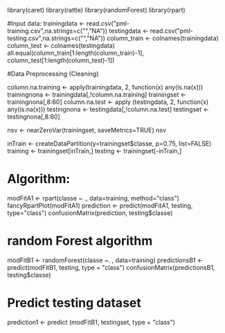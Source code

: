 library(caret)
library(rattle)
library(randomForest)
library(rpart)

#Input data:
trainingdata <- read.csv("pml-training.csv",na.strings=c("","NA"))
testingdata <- read.csv("pml-testing.csv",na.strings=c("","NA"))
column_train <- colnames(trainingdata)
column_test <- colnames(testingdata)
all.equal(column_train[1:length(column_train)-1], column_test[1:length(column_test)-1])

#Data Preprocessing (Cleaning)

column.na.training <- apply(trainingdata, 2, function(x) any(is.na(x)))
trainingnona <- trainingdata[,!column.na.training]
trainingset <- trainingnona[,8:60]
column.na.test <- apply (testingdata, 2, function(x)  any(is.na(x)))
testingnona <- testingdata[,!column.na.test]
testingset <- testingnona[,8:60]

nsv <- nearZeroVar(trainingset, saveMetrics=TRUE)
nsv

inTrain <- createDataPartition(y=trainingset$classe, p=0.75, list=FALSE)
training <- trainingset[inTrain,]
testing <- trainingset[-inTrain,]

# Algorithm:
modFitA1 <- rpart(classe ~ ., data=training, method="class")
fancyRpartPlot(modFitA1)
prediction <- predict(modFitA1, testing, type="class")
confusionMatrix(prediction, testing$classe)

# random Forest algorithm
modFitB1 <- randomForest(classe ~. , data=training)
predictionsB1 <- predict(modFitB1, testing, type = "class")
confusionMatrix(predictionsB1, testing$classe)

# Predict testing dataset
prediction1 <- predict (modFitB1, testingset, type = "class")
